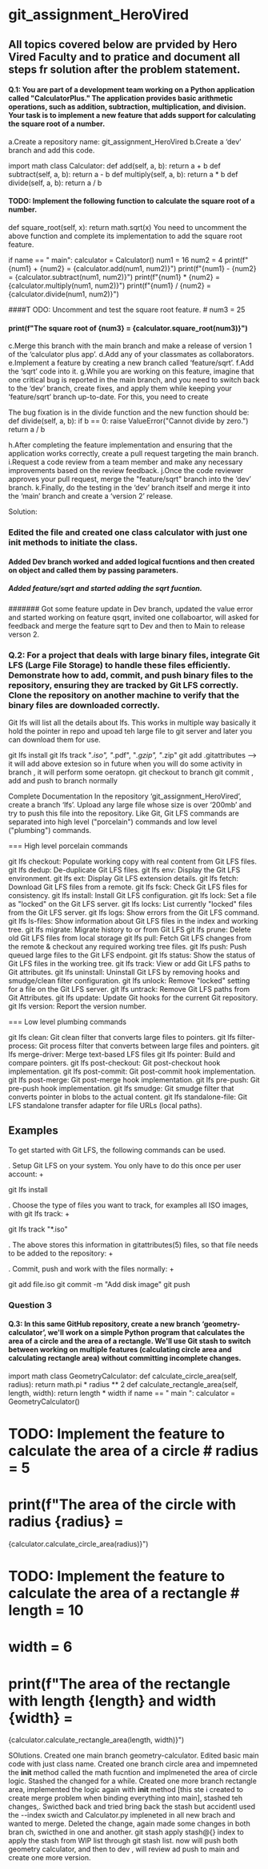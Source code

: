 # git_assignment_HeroVired
## All topics covered below are prvided by Hero Vired Faculty and to pratice and document all steps fr solution after the problem statement. 

#### Q.1: You are part of a development team working on a Python application called "CalculatorPlus." The application provides basic arithmetic operations, such as addition, subtraction, multiplication, and division. Your task is to implement a new feature that adds support for calculating the square root of a number. 

a.Create a repository name: git_assignment_HeroVired
b.Create a ‘dev’ branch and add this code.

import math class Calculator:
def add(self, a, b): return a + b
def subtract(self, a, b): return a - b
def multiply(self, a, b):
return a * b
def divide(self, a, b): return a / b

#### TODO: Implement the following function to calculate the square root of a number.
def square_root(self, x):
return math.sqrt(x)
You need to uncomment the above function and complete its implementation to add the square root feature.

if name  == " main":
calculator = Calculator()
num1 = 16
num2 = 4
print(f"{num1} + {num2} = {calculator.add(num1, num2)}") print(f"{num1} - {num2} = {calculator.subtract(num1, num2)}") print(f"{num1} * {num2} = {calculator.multiply(num1, num2)}") print(f"{num1} / {num2} = {calculator.divide(num1, num2)}")

####T ODO: Uncomment and test the square root feature. # num3 = 25
#### print(f"The square root of {num3} = {calculator.square_root(num3)}")

c.Merge this branch with the main branch and make a release of version 1 of the ‘calculator plus app’.
d.Add any of your classmates as collaborators.
e.Implement a feature by creating a new branch called ‘feature/sqrt’.
f.Add the ‘sqrt’ code into it.
g.While you are working on this feature, imagine that one critical bug is reported in the main branch, and you need to switch back to the ‘dev’ branch, create fixes, and apply them while keeping your ‘feature/sqrt’ branch up-to-date. For this, you need to create

The bug fixation is in the divide function and the new function should be: def divide(self, a, b):
if b == 0:
raise ValueError("Cannot divide by zero.") return a / b

h.After completing the feature implementation and ensuring that the application works correctly, create a pull request targeting the main branch.
i.Request a code review from a team member and make any necessary improvements based on the review feedback.
j.Once the code reviewer approves your pull request, merge the "feature/sqrt" branch into the ‘dev’ branch.
k.Finally, do the testing in the ‘dev’ branch itself and merge it into the ‘main’ branch and create a ‘version 2’ release.

Solution:

### Edited the file and created one class calculator with just one init methods to initiate the class.
#### Added Dev branch worked and added logical fucntions and then created on object and called them by passing parameters.
##### Added feature/sqrt and started adding the sqrt fucntion.
####### Got some feature update in Dev branch, updated the value error and started working on feature qsqrt, invited one collaboartor, will asked for feedback and merge the feature sqrt to Dev and then to Main to release verson 2.

### Q.2: For a project that deals with large binary files, integrate Git LFS (Large File Storage) to handle these files efficiently. Demonstrate how to add, commit, and push binary files to the repository, ensuring they are tracked by Git LFS correctly. Clone the repository on another machine to verify that the binary files are downloaded correctly. 

Git lfs will list all the details about lfs.
This works in multiple way basically it hold the pointer in repo and upoad teh large file to git server and later you can download them for use.

git lfs install
git lfs track "*.iso", "*.pdf", "*.gzip", "*.zip"
git add .gitattributes  --> it will add above extesion so in future when you will do some activity in branch , it will perform some oeratopn.
git checkout to branch
git commit , add and push to branch normally

Complete Documentation
In the repository ‘git_assignment_HeroVired’, create a branch ‘lfs’. Upload any large file whose size is over ‘200mb’ and try to push this file into the repository. 
Like Git, Git LFS commands are separated into high level ("porcelain")
commands and low level ("plumbing") commands.




=== High level porcelain commands

git lfs checkout:
  Populate working copy with real content from Git LFS files.
git lfs dedup:
  De-duplicate Git LFS files.
git lfs env:
  Display the Git LFS environment.
git lfs ext:
  Display Git LFS extension details.
git lfs fetch:
  Download Git LFS files from a remote.
git lfs fsck:
  Check Git LFS files for consistency.
git lfs install:
  Install Git LFS configuration.
git lfs lock:
  Set a file as "locked" on the Git LFS server.
git lfs locks:
  List currently "locked" files from the Git LFS server.
git lfs logs:
  Show errors from the Git LFS command.
git lfs ls-files:
  Show information about Git LFS files in the index
  and working tree.
git lfs migrate:
  Migrate history to or from Git LFS
git lfs prune:
  Delete old Git LFS files from local storage
git lfs pull:
  Fetch Git LFS changes from the remote & checkout any required working tree
  files.
git lfs push:
  Push queued large files to the Git LFS endpoint.
git lfs status:
  Show the status of Git LFS files in the working
  tree.
git lfs track:
  View or add Git LFS paths to Git attributes.
git lfs uninstall:
  Uninstall Git LFS by removing hooks and smudge/clean filter configuration.
git lfs unlock:
  Remove "locked" setting for a file on the Git LFS server.
git lfs untrack:
  Remove Git LFS paths from Git Attributes.
git lfs update:
  Update Git hooks for the current Git repository.
git lfs version:
  Report the version number.

=== Low level plumbing commands

git lfs clean:
  Git clean filter that converts large files to pointers.
git lfs filter-process:
  Git process filter that converts between large files and pointers.
git lfs merge-driver:
  Merge text-based LFS files
git lfs pointer:
  Build and compare pointers.
git lfs post-checkout:
  Git post-checkout hook implementation.
git lfs post-commit:
  Git post-commit hook implementation.
git lfs post-merge:
  Git post-merge hook implementation.
git lfs pre-push:
  Git pre-push hook implementation.
git lfs smudge:
  Git smudge filter that converts pointer in blobs to the actual content.
git lfs standalone-file:
  Git LFS standalone transfer adapter for file URLs (local paths).

Examples
--------

To get started with Git LFS, the following commands can be used.

. Setup Git LFS on your system. You only have to do this once per user
account:
+

git lfs install

. Choose the type of files you want to track, for examples all ISO
images, with git lfs track:
+

git lfs track "*.iso"

. The above stores this information in gitattributes(5) files, so that
file needs to be added to the repository:
+


. Commit, push and work with the files normally:
+

git add file.iso
git commit -m "Add disk image"
git push

### Question 3
#### Q.3: In this same GitHub repository, create a new branch ‘geometry-calculator’, we'll work on a simple Python program that calculates the area of a circle and the area of a rectangle. We'll use Git stash to switch between working on multiple features (calculating circle area and calculating rectangle area) without committing incomplete changes.

import math
class GeometryCalculator:
def calculate_circle_area(self, radius): return math.pi * radius ** 2
def calculate_rectangle_area(self, length, width): return length * width
if      name      == "     main     ": calculator = GeometryCalculator()
# TODO: Implement the feature to calculate the area of a circle # radius = 5
# print(f"The area of the circle with radius {radius} =
{calculator.calculate_circle_area(radius)}")
# TODO: Implement the feature to calculate the area of a rectangle # length = 10
# width = 6
# print(f"The area of the rectangle with length {length} and width {width} =
{calculator.calculate_rectangle_area(length, width)}")

SOlutions.
Created one main branch geometry-calculator. Edited basic main code with just class name.
Created one branch circle area and impemneted the __init__ method called the math fucntion and implmeneted the area of circle logic.
Stashed the changed for a while.
Created one more branch rectangle area, implemented the logic again with __init__ method [this ste i created to create merge problem when binding everything into main], stashed teh changes,.
Swicthed back and tried bring back the stash but accidentl used the --index swicth and Calculator.py impleneted in all new brach and wanted to merge.
Deleted the change, again made some changes in both bran ch, swicthed in one and another.
git stash apply stash@{} index to apply the stash from WIP list through git stash list.
now will push both geometry calculator, and then to dev , will review ad push to main and create one more version.
